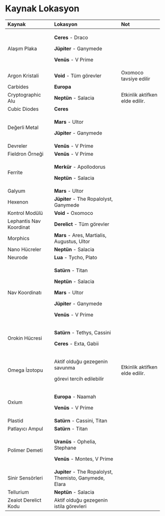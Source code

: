 # Kaynak Lokasyon

<table>
  <thead>
    <tr>
      <th style="text-align:left">Kaynak</th>
      <th style="text-align:left">Lokasyon</th>
      <th style="text-align:left">Not</th>
    </tr>
  </thead>
  <tbody>
    <tr>
      <td style="text-align:left">Ala&#x15F;&#x131;m Plaka</td>
      <td style="text-align:left">
        <p><b>Ceres</b> - Draco</p>
        <p><b>J&#xFC;piter </b>- Ganymede</p>
        <p><b>Ven&#xFC;s</b> - V Prime</p>
      </td>
      <td style="text-align:left"></td>
    </tr>
    <tr>
      <td style="text-align:left">Argon Kristali</td>
      <td style="text-align:left"><b>Void</b> - T&#xFC;m g&#xF6;revler</td>
      <td style="text-align:left">Oxomoco tavsiye edilir</td>
    </tr>
    <tr>
      <td style="text-align:left">Carbides</td>
      <td style="text-align:left"><b>Europa</b>
      </td>
      <td style="text-align:left"></td>
    </tr>
    <tr>
      <td style="text-align:left">Cryptographic Alu</td>
      <td style="text-align:left"><b>Nept&#xFC;n</b> - Salacia</td>
      <td style="text-align:left">Etkinlik aktifken elde edilir.</td>
    </tr>
    <tr>
      <td style="text-align:left">Cubic Diodes</td>
      <td style="text-align:left"><b>Ceres</b>
      </td>
      <td style="text-align:left"></td>
    </tr>
    <tr>
      <td style="text-align:left">De&#x11F;erli Metal</td>
      <td style="text-align:left">
        <p><b>Mars</b> - Ultor</p>
        <p><b>J&#xFC;piter</b> - Ganymede</p>
      </td>
      <td style="text-align:left"></td>
    </tr>
    <tr>
      <td style="text-align:left">Devreler</td>
      <td style="text-align:left"><b>Ven&#xFC;s</b> - V Prime</td>
      <td style="text-align:left"></td>
    </tr>
    <tr>
      <td style="text-align:left">Fieldron &#xD6;rne&#x11F;i</td>
      <td style="text-align:left"><b>Ven&#xFC;s</b> - V Prime</td>
      <td style="text-align:left"></td>
    </tr>
    <tr>
      <td style="text-align:left">Ferrite</td>
      <td style="text-align:left">
        <p><b>Merk&#xFC;r</b> - Apollodorus</p>
        <p><b>Nept&#xFC;n</b> - Salacia</p>
      </td>
      <td style="text-align:left"></td>
    </tr>
    <tr>
      <td style="text-align:left">Galyum</td>
      <td style="text-align:left"><b>Mars</b> - Ultor</td>
      <td style="text-align:left"></td>
    </tr>
    <tr>
      <td style="text-align:left">Hexenon</td>
      <td style="text-align:left"><b>J&#xFC;piter</b> - The Ropalolyst, Ganymede</td>
      <td style="text-align:left"></td>
    </tr>
    <tr>
      <td style="text-align:left">Kontrol Mod&#xFC;l&#xFC;</td>
      <td style="text-align:left"><b>Void - </b>Oxomoco</td>
      <td style="text-align:left"></td>
    </tr>
    <tr>
      <td style="text-align:left">Lephantis Nav Koordinat</td>
      <td style="text-align:left"><b>Derelict</b> - T&#xFC;m g&#xF6;revler</td>
      <td style="text-align:left"></td>
    </tr>
    <tr>
      <td style="text-align:left">Morphics</td>
      <td style="text-align:left"><b>Mars</b> - Ares, Martialis, Augustus, Ultor</td>
      <td style="text-align:left"></td>
    </tr>
    <tr>
      <td style="text-align:left">Nano H&#xFC;creler</td>
      <td style="text-align:left"><b>Nept&#xFC;n</b> - Salacia</td>
      <td style="text-align:left"></td>
    </tr>
    <tr>
      <td style="text-align:left">Neurode</td>
      <td style="text-align:left"><b>Lua</b> - Tycho, Plato</td>
      <td style="text-align:left"></td>
    </tr>
    <tr>
      <td style="text-align:left">Nav Koordinat&#x131;</td>
      <td style="text-align:left">
        <p><b>Sat&#xFC;rn</b> - Titan</p>
        <p><b>Nept&#xFC;n</b> - Salacia</p>
        <p><b>Mars</b> - Ultor</p>
        <p><b>J&#xFC;piter</b> - Ganymede</p>
        <p><b>Ven&#xFC;s</b> - V Prime</p>
      </td>
      <td style="text-align:left"></td>
    </tr>
    <tr>
      <td style="text-align:left">Orokin H&#xFC;cresi</td>
      <td style="text-align:left">
        <p><b>Sat&#xFC;rn</b> - Tethys, Cassini</p>
        <p><b>Ceres</b> - Exta, Gabii</p>
      </td>
      <td style="text-align:left"></td>
    </tr>
    <tr>
      <td style="text-align:left">Omega &#x130;zotopu</td>
      <td style="text-align:left">
        <p>Aktif oldu&#x11F;u gezegenin savunma</p>
        <p>g&#xF6;revi tercih edilebilir</p>
      </td>
      <td style="text-align:left">Etkinlik aktifken elde edilir.</td>
    </tr>
    <tr>
      <td style="text-align:left">Oxium</td>
      <td style="text-align:left">
        <p><b>Europa</b> - Naamah</p>
        <p><b>Ven&#xFC;s</b> - V Prime</p>
      </td>
      <td style="text-align:left"></td>
    </tr>
    <tr>
      <td style="text-align:left">Plastid</td>
      <td style="text-align:left"><b>Sat&#xFC;rn</b> - Cassini, Titan</td>
      <td style="text-align:left"></td>
    </tr>
    <tr>
      <td style="text-align:left">Patlay&#x131;c&#x131; Ampul</td>
      <td style="text-align:left"><b>Sat&#xFC;rn</b> - Titan</td>
      <td style="text-align:left"></td>
    </tr>
    <tr>
      <td style="text-align:left">Polimer Demeti</td>
      <td style="text-align:left">
        <p><b>Uran&#xFC;s</b> - Ophelia, Stephane</p>
        <p><b>Ven&#xFC;s</b> - Montes, V Prime</p>
      </td>
      <td style="text-align:left"></td>
    </tr>
    <tr>
      <td style="text-align:left">Sinir Sens&#xF6;rleri</td>
      <td style="text-align:left"><b>Jupiter</b> - The Ropalolyst, Themisto, Ganymede, Elara</td>
      <td style="text-align:left"></td>
    </tr>
    <tr>
      <td style="text-align:left">Tellurium</td>
      <td style="text-align:left"><b>Nept&#xFC;n</b> - Salacia</td>
      <td style="text-align:left"></td>
    </tr>
    <tr>
      <td style="text-align:left">Zealot Derelict Kodu</td>
      <td style="text-align:left">Aktif oldu&#x11F;u gezegenin istila g&#xF6;revleri</td>
      <td style="text-align:left"></td>
    </tr>
  </tbody>
</table>